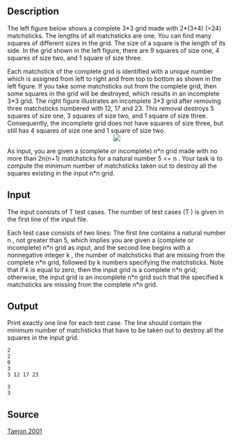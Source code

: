 <h2>Description</h2><p>The  left  figure below  shows a complete  3*3  grid made with  2*(3*4) (=24)  matchsticks. The  lengths of all matchsticks are one. You can find many squares of different sizes in the grid. The size of a square is the length of its side. In the grid shown in the left figure, there are 9 squares of size one, 4 squares of size two, and 1 square of size three.  
</p> 
Each matchstick of the complete grid is identified with a unique number which is assigned from left to right and from top to bottom as shown in the left figure. If you take some matchsticks out from the complete grid, then  some  squares  in  the  grid will  be  destroyed, which  results  in  an  incomplete  3*3  grid. The  right  figure illustrates  an  incomplete  3*3  grid  after  removing  three  matchsticks  numbered  with  12,  17  and  23.  This removal destroys 5 squares of size one, 3 squares of size two, and 1 square of size three. Consequently, the incomplete grid does not have squares of size three, but still has 4 squares of size one and 1 square of size two.
<center><img src="images/1084/1084.gif"></center><p>
</p>As  input,  you  are  given  a  (complete  or  incomplete)  n*n  grid  made  with  no  more  than  2n(n+1) matchsticks for a natural number  5 &lt;= n . Your task is to compute the minimum number of matchsticks taken 
out to destroy all the squares existing in the input  n*n  grid.  <h2>Input</h2><p>The input consists of   T test cases. The number of  test cases  (T )  is given  in  the  first  line of  the  input  file. 
</p>Each  test  case  consists  of  two  lines: The  first  line  contains  a  natural  number  n ,  not  greater  than  5, which implies  you  are  given  a  (complete  or  incomplete)  n*n  grid  as  input,  and  the  second  line  begins  with  a nonnegative integer  k , the number of matchsticks that are missing from the complete  n*n  grid, followed by 
k numbers specifying the matchsticks. Note that if  k  is equal to zero, then the input grid is a complete  n*n grid; otherwise, the input grid is an incomplete  n*n  grid such that the specified  k  matchsticks are missing from the complete  n*n  grid. <h2>Output</h2><p>Print  exactly one  line  for each  test  case. The  line  should  contain  the minimum number of matchsticks  that have to be taken out to destroy all the squares in the input grid.  </p><pre><code class="language-input1">2
2
0
3
3 12 17 23
</code></pre><pre><code class="language-output1">3
3</code></pre><h2>Source</h2><a href="searchproblem?field=source&amp;key=Taejon+2001">Taejon 2001</a>